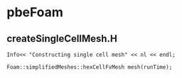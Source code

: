 # pbeFoam

## createSingleCellMesh.H

```{cpp}
Info<< "Constructing single cell mesh" << nl << endl;

Foam::simplifiedMeshes::hexCellFvMesh mesh(runTime);
```